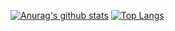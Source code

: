 [![Anurag's github stats](https://github-readme-stats.vercel.app/api?username=TtTRz&count_private=true&show_icons=true)](https://github.com/anuraghazra/github-readme-stats)
[![Top Langs](https://github-readme-stats.vercel.app/api/top-langs/?username=anuraghazra&layout=compact&count_private=true&hide=javascript,html,GLSL)](https://github.com/anuraghazra/github-readme-stats)

